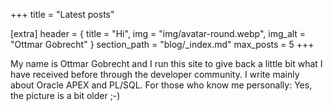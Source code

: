 +++
title = "Latest posts"

[extra]
header = { title = "Hi", img = "img/avatar-round.webp", img_alt = "Ottmar Gobrecht" }
section_path = "blog/_index.md"
max_posts = 5
+++

My name is Ottmar Gobrecht and I run this site to give back a little bit what I have received before through the developer community. I write mainly about Oracle APEX and PL/SQL. For those who know me personally: Yes, the picture is a bit older ;-)
